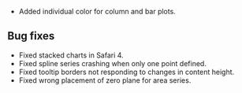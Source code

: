 - Added individual color for column and bar plots.
## Bug fixes 
- Fixed stacked charts in Safari 4.
- Fixed spline series crashing when only one point defined.
- Fixed tooltip borders not responding to changes in content height.
- Fixed wrong placement of zero plane for area series.